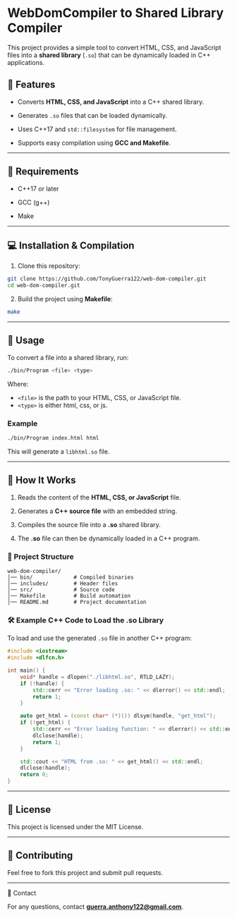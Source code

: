 # WebDomCompiler to Shared Library Compiler

This project provides a simple tool to convert HTML, CSS, and JavaScript files into a **shared library** 
(`.so`) that can be dynamically loaded in C++ applications.

## 🚀 Features

-   Converts **HTML, CSS, and JavaScript** into a C++ shared library.

-   Generates `.so` files that can be loaded dynamically.

-   Uses C++17 and `std::filesystem` for file management.

-   Supports easy compilation using **GCC and Makefile**.


---

## 📌 Requirements

-   C++17 or later

-   GCC (g++)

-   Make

---

## 💻 Installation & Compilation

1.  Clone this repository:
```bash
git clone https://github.com/TonyGuerra122/web-dom-compiler.git
cd web-dom-compiler.git
```

2.  Build the project using **Makefile**:
```bash
make
```

---

## 📄 Usage
To convert a file into a shared library, run:
```bash
./bin/Program <file> <type>
```
Where:
-   `<file>` is the path to your HTML, CSS, or JavaScript file.
-   `<type>` is either html, css, or js.

### Example
```bash
./bin/Program index.html html
```
This will generate a `libhtml.so` file.

---

## 🔧 How It Works
1.  Reads the content of the **HTML, CSS, or JavaScript** file.

2.  Generates a **C++ source file** with an embedded string.

3.  Compiles the source file into a **.so** shared library.

4.  The **.so** file can then be dynamically loaded in a C++ program.

### 📂 Project Structure
```
web-dom-compiler/
│── bin/             # Compiled binaries
│── includes/        # Header files
│── src/             # Source code
│── Makefile         # Build automation
│── README.md        # Project documentation
```

### 🛠 Example C++ Code to Load the .so Library
To load and use the generated `.so` file in another C++ program:
```cpp
#include <iostream>
#include <dlfcn.h>

int main() {
    void* handle = dlopen("./libhtml.so", RTLD_LAZY);
    if (!handle) {
        std::cerr << "Error loading .so: " << dlerror() << std::endl;
        return 1;
    }

    auto get_html = (const char* (*)()) dlsym(handle, "get_html");
    if (!get_html) {
        std::cerr << "Error loading function: " << dlerror() << std::endl;
        dlclose(handle);
        return 1;
    }

    std::cout << "HTML from .so: " << get_html() << std::endl;
    dlclose(handle);
    return 0;
}
```

---

## 📜 License

This project is licensed under the MIT License.

---

## 🤝 Contributing

Feel free to fork this project and submit pull requests.

---

📧 Contact

For any questions, contact **[guerra.anthony122@gmail.com](mailto:guerra.anthony122@gmail.com)**.